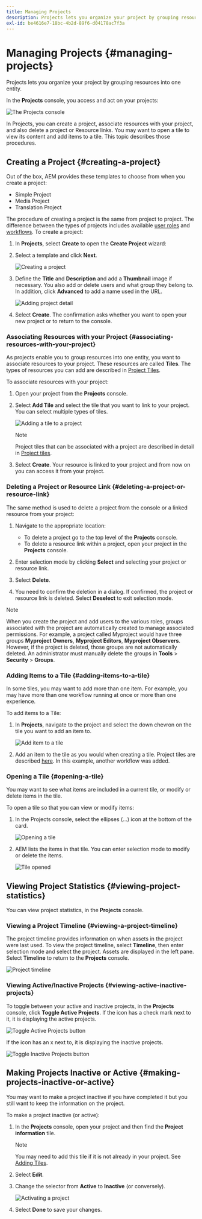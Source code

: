 ```yaml
---
title: Managing Projects
description: Projects lets you organize your project by grouping resources into one entity which can be accessed and managed in the Projects console
exl-id: be4616e7-18bc-4b2d-89f6-d04178ac7f3a
---
```

# Managing Projects {#managing-projects}

Projects lets you organize your project by grouping resources into one entity.

In the **Projects** console, you access and act on your projects:

![The Projects console](/help/sites-cloud/authoring/assets/projects-console.png)

In Projects, you can create a project, associate resources with your project, and also delete a project or Resource links. You may want to open a tile to view its content and add items to a tile. This topic describes those procedures.

## Creating a Project {#creating-a-project}

Out of the box, AEM provides these templates to choose from when you create a project:

* Simple Project
* Media Project
* Translation Project

<!-- Hiding product photoshoot via cqdoc-18072 as it is not available in Skyline.
* Product Photo Shoot Project 
-->

The procedure of creating a project is the same from project to project. The difference between the types of projects includes available [user roles](/help/sites-cloud/authoring/projects/overview.md) and [workflows](/help/sites-cloud/authoring/projects/workflows.md).  To create a project:

1. In **Projects**, select **Create** to open the **Create Project** wizard:
1. Select a template and click **Next**.

   ![Creating a project](/help/sites-cloud/authoring/assets/projects-create.png)

1. Define the **Title** and **Description** and add a **Thumbnail** image if necessary. You also add or delete users and what group they belong to. In addition, click **Advanced** to add a name used in the URL.

   ![Adding project detail](/help/sites-cloud/authoring/assets/projects-add-team.png)

1. Select **Create**. The confirmation asks whether you want to open your new project or to return to the console.

### Associating Resources with your Project {#associating-resources-with-your-project}

As projects enable you to group resources into one entity, you want to associate resources to your project. These resources are called **Tiles**. The types of resources you can add are described in [Project Tiles](/help/sites-cloud/authoring/projects/overview.md#project-tiles).

To associate resources with your project:

1. Open your project from the **Projects** console.
1. Select **Add Tile** and select the tile that you want to link to your project. You can select multiple types of tiles.

   ![Adding a tile to a project](/help/sites-cloud/authoring/assets/projects-add-tile.png)

   >[!NOTE]
   >
   >Project tiles that can be associated with a project are described in detail in [Project tiles](/help/sites-cloud/authoring/projects/overview.md#project-tiles).

1. Select **Create**. Your resource is linked to your project and from now on you can access it from your project.

### Deleting a Project or Resource Link {#deleting-a-project-or-resource-link}

The same method is used to delete a project from the console or a linked resource from your project:

1. Navigate to the appropriate location:

    * To delete a project go to the top level of the **Projects** console.
    * To delete a resource link within a project, open your project in the **Projects** console.

1. Enter selection mode by clicking **Select** and selecting your project or resource link.
1. Select **Delete**.

1. You need to confirm the deletion in a dialog. If confirmed, the project or resource link is deleted. Select **Deselect** to exit selection mode.

>[!NOTE]
>
>When you create the project and add users to the various roles, groups associated with the project are automatically created to manage associated permissions. For example, a project called Myproject would have three groups **Myproject Owners**, **Myproject Editors**, **Myproject Observers**. However, if the project is deleted, those groups are not automatically deleted. An administrator must manually delete the groups in **Tools** &gt; **Security** &gt; **Groups**.

### Adding Items to a Tile {#adding-items-to-a-tile}

In some tiles, you may want to add more than one item. For example, you may have more than one workflow running at once or more than one experience.

To add items to a Tile:

1. In **Projects**, navigate to the project and select the down chevron on the tile you want to add an item to.

   ![Add item to a tile](/help/sites-cloud/authoring/assets/project-workflows.png)

1. Add an item to the tile as you would when creating a tile. Project tiles are described [here](/help/sites-cloud/authoring/projects/overview.md#project-tiles). In this example, another workflow was added.

### Opening a Tile {#opening-a-tile}

You may want to see what items are included in a current tile, or modify or delete items in the tile.

To open a tile so that you can view or modify items:

1. In the Projects console, select the ellipses (...) icon at the bottom of the card.

   ![Opening a tile](/help/sites-cloud/authoring/assets/project-links.png)

1. AEM lists the items in that tile. You can enter selection mode to modify or delete the items.

   ![Tile opened](/help/sites-cloud/authoring/assets/projects-add-link.png)

## Viewing Project Statistics {#viewing-project-statistics}

You can view project statistics, in the **Projects** console.

### Viewing a Project Timeline {#viewing-a-project-timeline}

The project timeline provides information on when assets in the project were last used. To view the project timeline, select **Timeline**, then enter selection mode and select the project. Assets are displayed in the left pane. Select **Timeline** to return to the **Projects** console.

![Project timeline](/help/sites-cloud/authoring/assets/projects-timeline.png)

### Viewing Active/Inactive Projects {#viewing-active-inactive-projects}

To toggle between your active and inactive projects, in the **Projects** console, click **Toggle Active Projects**. If the icon has a check mark next to it, it is displaying the active projects.

![Toggle Active Projects button](/help/sites-cloud/authoring/assets/projects-active.png)

If the icon has an x next to, it is displaying the inactive projects.

![Toggle Inactive Projects button](/help/sites-cloud/authoring/assets/projects-inactive.png)

## Making Projects Inactive or Active {#making-projects-inactive-or-active}

You may want to make a project inactive if you have completed it but you still want to keep the information on the project.

To make a project inactive (or active):

1. In the **Projects** console, open your project and then find the **Project information** tile.

   >[!NOTE]
   >
   >You may need to add this tile if it is not already in your project. See [Adding Tiles](#adding-items-to-a-tile).

1. Select **Edit**.
1. Change the selector from **Active** to **Inactive** (or conversely).

   ![Activating a project](/help/sites-cloud/authoring/assets/projects-add-team.png)

1. Select **Done** to save your changes.
